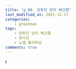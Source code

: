 ```yaml
---
title: "g.08. 앙투안 앙리 베크렐"
last_modified_at: 2021-12-17
categories:
    - greatman
tags:
    - 앙투안 앙리 베크렐
    - 방사선
    - 노벨 물리학상
comments: true
---
```


t